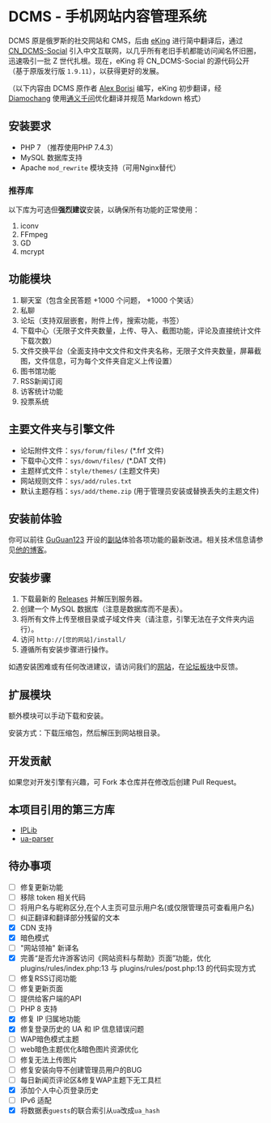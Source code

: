 # DCMS - 手机网站内容管理系统

DCMS 原是俄罗斯的社交网站和 CMS，后由 [eKing](https://github.com/eKing-one) 进行简中翻译后，通过 [CN_DCMS-Social](http://dcms.net.cn/) 引入中文互联网，以几乎所有老旧手机都能访问闻名怀旧圈，迅速吸引一批 Z 世代扎根。现在，eKing 将 CN_DCMS-Social 的源代码公开（基于原版发行版 `1.9.11`），以获得更好的发展。

（以下内容由 DCMS 原作者 [Alex Borisi](mailto:alex-borisi@ya.ru) 编写，eKing 初步翻译，经 [Diamochang](https://github.com/Diamochang) 使用[通义千问](https://tongyi.aliyun.com/qianwen)优化翻译并规范 Markdown 格式）

## 安装要求

- PHP 7 （推荐使用PHP 7.4.3）
- MySQL 数据库支持
- Apache `mod_rewrite` 模块支持（可用Nginx替代）

### 推荐库

以下库为可选但**强烈建议**安装，以确保所有功能的正常使用：

1. iconv
2. FFmpeg
3. GD
4. mcrypt

## 功能模块

1. 聊天室（包含全民答题 +1000 个问题， +1000 个笑话）
2. 私聊
3. 论坛（支持双层嵌套，附件上传，搜索功能，书签）
4. 下载中心（无限子文件夹数量，上传、导入、截图功能，评论及直接统计文件下载次数）
5. 文件交换平台（全面支持中文文件和文件夹名称，无限子文件夹数量，屏幕截图，文件信息，可为每个文件夹自定义上传设置）
6. 图书馆功能
7. RSS新闻订阅
8. 访客统计功能
9. 投票系统

## 主要文件夹与引擎文件

- 论坛附件文件：`sys/forum/files/` (*.frf 文件)
- 下载中心文件：`sys/down/files/` (*.DAT 文件)
- 主题样式文件：`style/themes/` (主题文件夹)
- 网站规则文件：`sys/add/rules.txt`
- 默认主题存档：`sys/add/theme.zip` (用于管理员安装或替换丢失的主题文件)

## 安装前体验

你可以前往 [GuGuan123](https://github.com/guguan123/) 开设的[副站](https://dcms.myredirect.us/)体验各项功能的最新改进。相关技术信息请参见[他的博客](http://u5a.cn/B8Ng5)。

## 安装步骤

1. 下载最新的 [Releases](https://github.com/zzyh1145/CN_DCMS-Social/releases/latest) 并解压到服务器。
2. 创建一个 MySQL 数据库（注意是数据库而不是表）。
3. 将所有文件上传至根目录或子域文件夹（请注意，引擎无法在子文件夹内运行）。
4. 访问 `http://[您的网站]/install/`
5. 遵循所有安装步骤进行操作。

如遇安装困难或有任何改进建议，请访问我们的[网站](http://dcms.net.cn/)，在[论坛板块](https://dcms.net.cn/forum/12/20/)中反馈。

## 扩展模块

额外模块可以手动下载和安装。

安装方式：下载压缩包，然后解压到网站根目录。

## 开发贡献

如果您对开发引擎有兴趣，可 Fork 本仓库并在修改后创建 Pull Request。

## 本项目引用的第三方库

- [IPLib](https://github.com/mlocati/ip-lib)
- [ua-parser](https://github.com/ua-parser/uap-php)

## 待办事项

- [ ] 修复更新功能
- [ ] 移除 token 相关代码
- [ ] 将用户名与昵称区分,在个人主页可显示用户名(或仅限管理员可查看用户名)
- [ ] 纠正翻译和翻译部分残留的文本
- [x] CDN 支持
- [x] 暗色模式
- [ ] "网站领袖" 新译名
- [x] 完善“是否允许游客访问《网站资料与帮助》页面”功能，优化 plugins/rules/index.php:13 与 plugins/rules/post.php:13 的代码实现方式
- [ ] 修复RSS订阅功能
- [ ] 修复更新页面
- [ ] 提供给客户端的API
- [ ] PHP 8 支持
- [x] 修复 IP 归属地功能
- [x] 修复登录历史的 UA 和 IP 信息错误问题
- [ ] WAP暗色模式主题
- [ ] web暗色主题优化&暗色图片资源优化
- [ ] 修复无法上传图片
- [ ] 修复安装向导不创建管理员用户的BUG
- [ ] 每日新闻页评论区&修复WAP主题下无工具栏
- [x] 添加个人中心页登录历史
- [ ] IPv6 适配
- [x] 将数据表`guests`的联合索引从`ua`改成`ua_hash`
